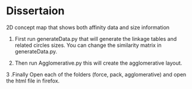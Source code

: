 # Dissertaion
2D concept map that shows both affinity data and size information

1. First run generateData.py that will generate the linkage tables and related circles sizes. You can change the similarity matrix in generateData.py.

2. Then run Agglomerative.py this will create the agglomerative layout.

3 .Finally Open each of the folders (force, pack, agglomerative) and open the html file in firefox.
